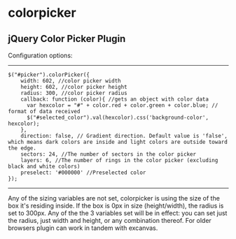 colorpicker
===========

jQuery Color Picker Plugin
--------------------------

Configuration options:
***
	$("#picker").colorPicker({
	    width: 602, //color picker width
	    height: 602, //color picker height
	    radius: 300, //color picker radius
	    callback: function (color){ //gets an object with color data
	      var hexcolor = "#" + color.red + color.green + color.blue; // format of data received
	      $("#selected_color").val(hexcolor).css('background-color', hexcolor);
	    },
	    direction: false, // Gradient direction. Default value is 'false', which means dark colors are inside and light colors are outside toward the edge.
	    sectors: 24, //The number of sectors in the color picker
	    layers: 6, //The number of rings in the color picker (excluding black and white colors)
	    preselect: '#000000' //Preselected color
	});
***

Any of the sizing variables are not set, colorpicker is using the size of the box it's residing inside. 
If the box is 0px in size (height/width), the radius is set to 300px. 
Any of the the 3 variables set will be in effect: you can set just the radius, just width and height, or any combination thereof.
For older browsers plugin can work in tandem with excanvas.
